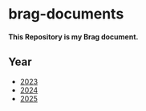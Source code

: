 # brag-documents

#### This Repository is my Brag document.


## Year

* [2023](2023.md)
* [2024](2024.md)
* [2025](2025.md)